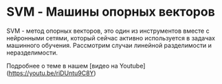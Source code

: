# SVM - Машины опорных векторов
SVM - метод опорных векторов, это один из инструментов вместе с нейронными сетями, который сейчас активно используется в задачах машинного обучения. Рассмотрим случаи линейной разделимости и неразделимости.

Подробнее о теме в нашем [видео на Youtube] (https://youtu.be/riDUntu9C8Y) 
